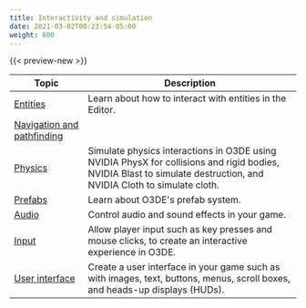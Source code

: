 ```yaml
---
title: Interactivity and simulation
date: 2021-03-02T00:23:54-05:00
weight: 800
---
```


{{< preview-new >}}

| Topic | Description |
| - | - | 
| [Entities](entities) | Learn about how to interact with entities in the Editor. |
| [Navigation and pathfinding](navigation-and-pathfinding) |  |
| [Physics](physics) | Simulate physics interactions in O3DE using NVIDIA PhysX for collisions and rigid bodies, NVIDIA Blast to simulate destruction, and NVIDIA Cloth to simulate cloth. |
| [Prefabs](prefabs) | Learn about O3DE's prefab system. |
| [Audio](audio) | Control audio and sound effects in your game. |
| [Input](input) | Allow player input such as key presses and mouse clicks, to create an interactive experience in O3DE. |
| [User interface](user-interface) | Create a user interface in your game such as with images, text, buttons, menus, scroll boxes, and heads-up displays (HUDs). |
